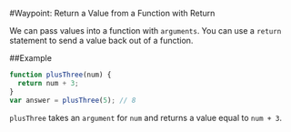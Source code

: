 #Waypoint: Return a Value from a Function with Return

We can pass values into a function with `arguments`. You can use a `return` statement to send a value back out of a function.

##Example

```js
function plusThree(num) {
  return num + 3;
}
var answer = plusThree(5); // 8
```

`plusThree` takes an `argument` for `num` and returns a value equal to `num + 3`.